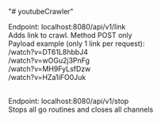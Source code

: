 "# youtubeCrawler" 

Endpoint: localhost:8080/api/v1/link <br>
Adds link to crawl. Method POST only<br>
Payload example (only 1 link per request): <br>
/watch?v=DT61L8hbbJ4<br>
/watch?v=wOGu2j3PnFg<br>
/watch?v=MH9FyLsfDzw<br>
/watch?v=HZa1iFO0Juk<br>
<br>

Endpoint: localhost:8080/api/v1/stop<br>
Stops all go routines and closes all channels<br>
